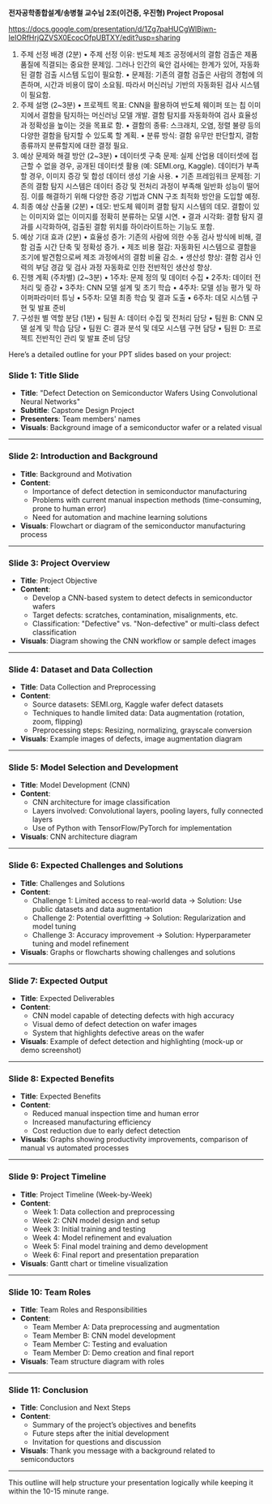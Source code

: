 **전자공학종합설계/송병철 교수님 2조(이건중, 우진형) Project Proposal**

https://docs.google.com/presentation/d/1Zg7paHUCgWlBjwn-IeIORfHrjQZVSX0EcocOfpUBTXY/edit?usp=sharing

1.	주제 선정 배경 (2분)
	•	주제 선정 이유: 반도체 제조 공정에서의 결함 검출은 제품 품질에 직결되는 중요한 문제임. 그러나 인간의 육안 검사에는 한계가 있어, 자동화된 결함 검출 시스템 도입이 필요함.
	•	문제점: 기존의 결함 검출은 사람의 경험에 의존하며, 시간과 비용이 많이 소요됨. 따라서 머신러닝 기반의 자동화된 검사 시스템이 필요함.
2.	주제 설명 (2~3분)
	•	프로젝트 목표: CNN을 활용하여 반도체 웨이퍼 또는 칩 이미지에서 결함을 탐지하는 머신러닝 모델 개발. 결함 탐지를 자동화하여 검사 효율성과 정확성을 높이는 것을 목표로 함.
	•	결함의 종류: 스크래치, 오염, 정렬 불량 등의 다양한 결함을 탐지할 수 있도록 할 계획.
	•	분류 방식: 결함 유무만 판단할지, 결함 종류까지 분류할지에 대한 결정 필요.
3.	예상 문제와 해결 방안 (2~3분)
	•	데이터셋 구축 문제: 실제 산업용 데이터셋에 접근할 수 없을 경우, 공개된 데이터셋 활용 (예: SEMI.org, Kaggle). 데이터가 부족할 경우, 이미지 증강 및 합성 데이터 생성 기술 사용.
	•	기존 프레임워크 문제점: 기존의 결함 탐지 시스템은 데이터 증강 및 전처리 과정이 부족해 일반화 성능이 떨어짐. 이를 해결하기 위해 다양한 증강 기법과 CNN 구조 최적화 방안을 도입할 예정.
4.	최종 예상 산출물 (2분)
	•	데모: 반도체 웨이퍼 결함 탐지 시스템의 데모. 결함이 있는 이미지와 없는 이미지를 정확히 분류하는 모델 시연.
	•	결과 시각화: 결함 탐지 결과를 시각화하여, 검출된 결함 위치를 하이라이트하는 기능도 포함.
5.	예상 기대 효과 (2분)
	•	효율성 증가: 기존의 사람에 의한 수동 검사 방식에 비해, 결함 검출 시간 단축 및 정확성 증가.
	•	제조 비용 절감: 자동화된 시스템으로 결함을 조기에 발견함으로써 제조 과정에서의 결함 비율 감소.
	•	생산성 향상: 결함 검사 인력의 부담 경감 및 검사 과정 자동화로 인한 전반적인 생산성 향상.
6.	진행 계획 (주차별) (2~3분)
	•	1주차: 문제 정의 및 데이터 수집
	•	2주차: 데이터 전처리 및 증강
	•	3주차: CNN 모델 설계 및 초기 학습
	•	4주차: 모델 성능 평가 및 하이퍼파라미터 튜닝
	•	5주차: 모델 최종 학습 및 결과 도출
	•	6주차: 데모 시스템 구현 및 발표 준비
7.	구성원 별 역할 분담 (1분)
	•	팀원 A: 데이터 수집 및 전처리 담당
	•	팀원 B: CNN 모델 설계 및 학습 담당
	•	팀원 C: 결과 분석 및 데모 시스템 구현 담당
	•	팀원 D: 프로젝트 전반적인 관리 및 발표 준비 담당

Here’s a detailed outline for your PPT slides based on your project:

### Slide 1: **Title Slide**
- **Title**: "Defect Detection on Semiconductor Wafers Using Convolutional Neural Networks"
- **Subtitle**: Capstone Design Project
- **Presenters**: Team members' names
- **Visuals**: Background image of a semiconductor wafer or a related visual

---

### Slide 2: **Introduction and Background**
- **Title**: Background and Motivation
- **Content**:
  - Importance of defect detection in semiconductor manufacturing
  - Problems with current manual inspection methods (time-consuming, prone to human error)
  - Need for automation and machine learning solutions
- **Visuals**: Flowchart or diagram of the semiconductor manufacturing process

---

### Slide 3: **Project Overview**
- **Title**: Project Objective
- **Content**:
  - Develop a CNN-based system to detect defects in semiconductor wafers
  - Target defects: scratches, contamination, misalignments, etc.
  - Classification: "Defective" vs. "Non-defective" or multi-class defect classification
- **Visuals**: Diagram showing the CNN workflow or sample defect images

---

### Slide 4: **Dataset and Data Collection**
- **Title**: Data Collection and Preprocessing
- **Content**:
  - Source datasets: SEMI.org, Kaggle wafer defect datasets
  - Techniques to handle limited data: Data augmentation (rotation, zoom, flipping)
  - Preprocessing steps: Resizing, normalizing, grayscale conversion
- **Visuals**: Example images of defects, image augmentation diagram

---

### Slide 5: **Model Selection and Development**
- **Title**: Model Development (CNN)
- **Content**:
  - CNN architecture for image classification
  - Layers involved: Convolutional layers, pooling layers, fully connected layers
  - Use of Python with TensorFlow/PyTorch for implementation
- **Visuals**: CNN architecture diagram

---

### Slide 6: **Expected Challenges and Solutions**
- **Title**: Challenges and Solutions
- **Content**:
  - Challenge 1: Limited access to real-world data → Solution: Use public datasets and data augmentation
  - Challenge 2: Potential overfitting → Solution: Regularization and model tuning
  - Challenge 3: Accuracy improvement → Solution: Hyperparameter tuning and model refinement
- **Visuals**: Graphs or flowcharts showing challenges and solutions

---

### Slide 7: **Expected Output**
- **Title**: Expected Deliverables
- **Content**:
  - CNN model capable of detecting defects with high accuracy
  - Visual demo of defect detection on wafer images
  - System that highlights defective areas on the wafer
- **Visuals**: Example of defect detection and highlighting (mock-up or demo screenshot)

---

### Slide 8: **Expected Benefits**
- **Title**: Expected Benefits
- **Content**:
  - Reduced manual inspection time and human error
  - Increased manufacturing efficiency
  - Cost reduction due to early defect detection
- **Visuals**: Graphs showing productivity improvements, comparison of manual vs automated processes

---

### Slide 9: **Project Timeline**
- **Title**: Project Timeline (Week-by-Week)
- **Content**:
  - Week 1: Data collection and preprocessing
  - Week 2: CNN model design and setup
  - Week 3: Initial training and testing
  - Week 4: Model refinement and evaluation
  - Week 5: Final model training and demo development
  - Week 6: Final report and presentation preparation
- **Visuals**: Gantt chart or timeline visualization

---

### Slide 10: **Team Roles**
- **Title**: Team Roles and Responsibilities
- **Content**:
  - Team Member A: Data preprocessing and augmentation
  - Team Member B: CNN model development
  - Team Member C: Testing and evaluation
  - Team Member D: Demo creation and final report
- **Visuals**: Team structure diagram with roles

---

### Slide 11: **Conclusion**
- **Title**: Conclusion and Next Steps
- **Content**:
  - Summary of the project’s objectives and benefits
  - Future steps after the initial development
  - Invitation for questions and discussion
- **Visuals**: Thank you message with a background related to semiconductors

---

This outline will help structure your presentation logically while keeping it within the 10-15 minute range.
